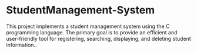 # StudentManagement-System
This project implements a student management system using the C programming language. The primary goal is to provide an efficient and user-friendly tool for registering, searching, displaying, and deleting student information..
